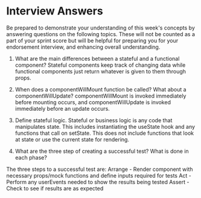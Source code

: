 # Interview Answers
Be prepared to demonstrate your understanding of this week's concepts by answering questions on the following topics. These will not be counted as a part of your sprint score but will be helpful for preparing you for your endorsement interview, and enhancing overall understanding.

1. What are the main differences between a stateful and a functional component?
Stateful components keep track of changing data while functional components just return whatever is given to them through props.

2. When does a componentWillMount function be called? What about a componentWillUpdate?
componentWillMount is invoked immediately before mounting occurs, and componentWillUpdate is invoked immediately before an update occurs.

3. Define stateful logic.
Stateful or business logic is any code that manipulates state. This includes instantiating the useState hook and any functions that call on setState. This does not include functions that look at state or use the current state for rendering.

4. What are the three step of creating a successful test? What is done in each phase?

The three steps to a successful test are:
Arrange - Render component with necessary props/mock functions and define inputs required for tests
Act - Perform any userEvents needed to show the results being tested
Assert - Check to see if results are as expected